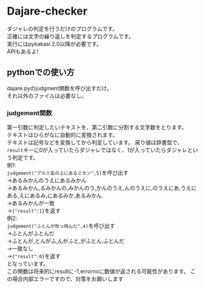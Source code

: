 # Dajare-checker
ダジャレの判定を行うだけのプログラムです。  
正確には文字の繰り返しを判定するプログラムです。  
実行にはpykakasi 2.0以降が必要です。  
APIもあるよ! 
## pythonでの使い方
dajare.pyのjudgment関数を呼び出すだけ。  
それ以外のファイルは必要なし。  
### judgement関数
第一引数に判定したいテキストを、第二引数に分割する文字数をとります。  
テキストはひらがなに自動的に変換されます。  
テキストは記号などを変換してから判定しています。
戻り値は辞書型で、`result`キーに0が入っていたらダジャレではなく、1が入っていたらダジャレという判定です。  
例1:  
`judgement("アルミ缶の上にあるミカン",5)`を呼び出す  
->あるみかんのうえにあるみかん  
->あるみかん,るみかんの,みかんのう,かんのうえ,んのうえに,のうえにあ,うえにある,えにあるみ,にあるみか,あるみかん  
->あるみかんが一致  
->`{"result":1}`を返す  
例2:  
`judgement("ふとんが吹っ飛んだ",4)`を呼び出す  
->ふとんがふとんだ  
->ふとんが,とんがふ,んがふと,がふとん,ふとんだ  
->一致なし  
->`{"result":0}`を返す  
となっています。  
この関数は将来的にresultに-1,errornoに数値が返される可能性があります。
この場合内部エラーですので、対策をお願いします
